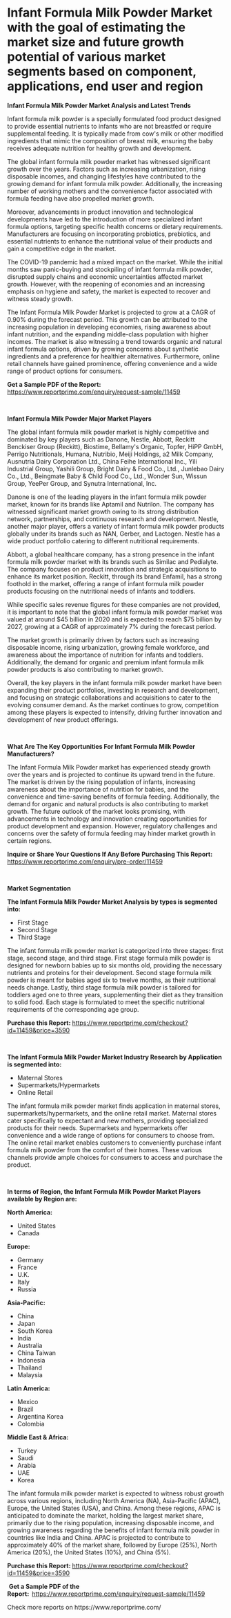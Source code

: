<p><h1>Infant Formula Milk Powder Market with the goal of estimating the market size and future growth potential of various market segments based on component, applications, end user and region</h1></p><p><strong>Infant Formula Milk Powder Market Analysis and Latest Trends</strong></p>
<p><p>Infant formula milk powder is a specially formulated food product designed to provide essential nutrients to infants who are not breastfed or require supplemental feeding. It is typically made from cow's milk or other modified ingredients that mimic the composition of breast milk, ensuring the baby receives adequate nutrition for healthy growth and development.</p><p>The global infant formula milk powder market has witnessed significant growth over the years. Factors such as increasing urbanization, rising disposable incomes, and changing lifestyles have contributed to the growing demand for infant formula milk powder. Additionally, the increasing number of working mothers and the convenience factor associated with formula feeding have also propelled market growth.</p><p>Moreover, advancements in product innovation and technological developments have led to the introduction of more specialized infant formula options, targeting specific health concerns or dietary requirements. Manufacturers are focusing on incorporating probiotics, prebiotics, and essential nutrients to enhance the nutritional value of their products and gain a competitive edge in the market.</p><p>The COVID-19 pandemic had a mixed impact on the market. While the initial months saw panic-buying and stockpiling of infant formula milk powder, disrupted supply chains and economic uncertainties affected market growth. However, with the reopening of economies and an increasing emphasis on hygiene and safety, the market is expected to recover and witness steady growth.</p><p>The Infant Formula Milk Powder Market is projected to grow at a CAGR of 0.90% during the forecast period. This growth can be attributed to the increasing population in developing economies, rising awareness about infant nutrition, and the expanding middle-class population with higher incomes. The market is also witnessing a trend towards organic and natural infant formula options, driven by growing concerns about synthetic ingredients and a preference for healthier alternatives. Furthermore, online retail channels have gained prominence, offering convenience and a wide range of product options for consumers.</p></p>
<p><strong>Get a Sample PDF of the Report:&nbsp;</strong> <a href="https://www.reportprime.com/enquiry/request-sample/11459">https://www.reportprime.com/enquiry/request-sample/11459</a></p>
<p>&nbsp;</p>
<p><strong>Infant Formula Milk Powder Major Market Players</strong></p>
<p><p>The global infant formula milk powder market is highly competitive and dominated by key players such as Danone, Nestle, Abbott, Reckitt Benckiser Group (Reckitt), Biostime, Bellamy's Organic, Topfer, HiPP GmbH, Perrigo Nutritionals, Humana, Nutribio, Meiji Holdings, a2 Milk Company, Ausnutria Dairy Corporation Ltd., China Feihe International Inc., Yili Industrial Group, Yashili Group, Bright Dairy & Food Co., Ltd., Junlebao Dairy Co., Ltd., Beingmate Baby & Child Food Co., Ltd., Wonder Sun, Wissun Group, YeePer Group, and Synutra International, Inc.</p><p>Danone is one of the leading players in the infant formula milk powder market, known for its brands like Aptamil and Nutrilon. The company has witnessed significant market growth owing to its strong distribution network, partnerships, and continuous research and development. Nestle, another major player, offers a variety of infant formula milk powder products globally under its brands such as NAN, Gerber, and Lactogen. Nestle has a wide product portfolio catering to different nutritional requirements.</p><p>Abbott, a global healthcare company, has a strong presence in the infant formula milk powder market with its brands such as Similac and Pedialyte. The company focuses on product innovation and strategic acquisitions to enhance its market position. Reckitt, through its brand Enfamil, has a strong foothold in the market, offering a range of infant formula milk powder products focusing on the nutritional needs of infants and toddlers.</p><p>While specific sales revenue figures for these companies are not provided, it is important to note that the global infant formula milk powder market was valued at around $45 billion in 2020 and is expected to reach $75 billion by 2027, growing at a CAGR of approximately 7% during the forecast period.</p><p>The market growth is primarily driven by factors such as increasing disposable income, rising urbanization, growing female workforce, and awareness about the importance of nutrition for infants and toddlers. Additionally, the demand for organic and premium infant formula milk powder products is also contributing to market growth.</p><p>Overall, the key players in the infant formula milk powder market have been expanding their product portfolios, investing in research and development, and focusing on strategic collaborations and acquisitions to cater to the evolving consumer demand. As the market continues to grow, competition among these players is expected to intensify, driving further innovation and development of new product offerings.</p></p>
<p>&nbsp;</p>
<p><strong>What Are The Key Opportunities For Infant Formula Milk Powder Manufacturers?</strong></p>
<p><p>The Infant Formula Milk Powder market has experienced steady growth over the years and is projected to continue its upward trend in the future. The market is driven by the rising population of infants, increasing awareness about the importance of nutrition for babies, and the convenience and time-saving benefits of formula feeding. Additionally, the demand for organic and natural products is also contributing to market growth. The future outlook of the market looks promising, with advancements in technology and innovation creating opportunities for product development and expansion. However, regulatory challenges and concerns over the safety of formula feeding may hinder market growth in certain regions.</p></p>
<p><strong>Inquire or Share Your Questions If Any Before Purchasing This Report:</strong> <a href="https://www.reportprime.com/enquiry/pre-order/11459">https://www.reportprime.com/enquiry/pre-order/11459</a></p>
<p>&nbsp;</p>
<p><strong>Market Segmentation</strong></p>
<p><strong>The Infant Formula Milk Powder Market Analysis by types is segmented into:</strong></p>
<p><ul><li>First Stage</li><li>Second Stage</li><li>Third Stage</li></ul></p>
<p><p>The infant formula milk powder market is categorized into three stages: first stage, second stage, and third stage. First stage formula milk powder is designed for newborn babies up to six months old, providing the necessary nutrients and proteins for their development. Second stage formula milk powder is meant for babies aged six to twelve months, as their nutritional needs change. Lastly, third stage formula milk powder is tailored for toddlers aged one to three years, supplementing their diet as they transition to solid food. Each stage is formulated to meet the specific nutritional requirements of the corresponding age group.</p></p>
<p><strong>Purchase this Report:&nbsp;</strong><a href="https://www.reportprime.com/checkout?id=11459&price=3590">https://www.reportprime.com/checkout?id=11459&price=3590</a></p>
<p>&nbsp;</p>
<p><strong>The Infant Formula Milk Powder Market Industry Research by Application is segmented into:</strong></p>
<p><ul><li>Maternal Stores</li><li>Supermarkets/Hypermarkets</li><li>Online Retail</li></ul></p>
<p><p>The infant formula milk powder market finds application in maternal stores, supermarkets/hypermarkets, and the online retail market. Maternal stores cater specifically to expectant and new mothers, providing specialized products for their needs. Supermarkets and hypermarkets offer convenience and a wide range of options for consumers to choose from. The online retail market enables customers to conveniently purchase infant formula milk powder from the comfort of their homes. These various channels provide ample choices for consumers to access and purchase the product.</p></p>
<p>&nbsp;</p>
<p><strong>In terms of Region, the Infant Formula Milk Powder Market Players available by Region are:</strong></p>
<p>
    <p> <strong> North America: </strong>
        <ul>
            <li>United States</li>
            <li>Canada</li>
        </ul>
        </p> 
    <p> <strong> Europe: </strong>
        <ul>
            <li>Germany</li>
            <li>France</li>
            <li>U.K.</li>
            <li>Italy</li>
            <li>Russia</li>
        </ul>
        </p> 
    <p> <strong> Asia-Pacific: </strong>
        <ul>
            <li>China</li>
            <li>Japan</li>
            <li>South Korea</li>
            <li>India</li>
            <li>Australia</li>
            <li>China Taiwan</li>
            <li>Indonesia</li>
            <li>Thailand</li>
            <li>Malaysia</li>
        </ul>
        </p> 
    <p> <strong> Latin America: </strong>
        <ul>
            <li>Mexico</li>
            <li>Brazil</li>
            <li>Argentina Korea</li>
            <li>Colombia</li>
        </ul>
        </p> 
    <p> <strong> Middle East & Africa: </strong>
        <ul>
            <li>Turkey</li>
            <li>Saudi</li>
            <li>Arabia</li>
            <li>UAE</li>
            <li>Korea</li>
        </ul>
    </p>
    </p>
<p><p>The infant formula milk powder market is expected to witness robust growth across various regions, including North America (NA), Asia-Pacific (APAC), Europe, the United States (USA), and China. Among these regions, APAC is anticipated to dominate the market, holding the largest market share, primarily due to the rising population, increasing disposable income, and growing awareness regarding the benefits of infant formula milk powder in countries like India and China. APAC is projected to contribute to approximately 40% of the market share, followed by Europe (25%), North America (20%), the United States (10%), and China (5%).</p></p>
<p><strong>Purchase this Report: </strong><a href="https://www.reportprime.com/checkout?id=11459&price=3590">https://www.reportprime.com/checkout?id=11459&price=3590</a></p>
<p>&nbsp;<strong>Get a Sample PDF of the Report:&nbsp;&nbsp;</strong><a href="https://www.reportprime.com/enquiry/request-sample/11459">https://www.reportprime.com/enquiry/request-sample/11459</a></p>
<p><strong></strong></p>
<p>Check more reports on https://www.reportprime.com/</p>